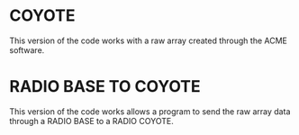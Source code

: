 COYOTE
==================

This version of the code works with a raw array created through the ACME software.


RADIO BASE TO COYOTE
==================

This version of the code works allows a program to send the raw array data through a RADIO BASE to a RADIO COYOTE.